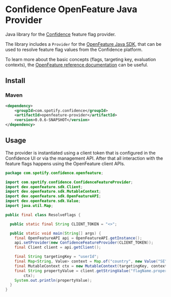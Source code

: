 # Confidence OpenFeature Java Provider

Java library for the [Confidence](https://confidence.spotify.com/) feature flag provider.

The library includes a `Provider` for
the [OpenFeature Java SDK](https://openfeature.dev/docs/tutorials/getting-started/java), that can be
used to resolve feature flag values from the Confidence platform.

To learn more about the basic concepts (flags, targeting key, evaluation contexts),
the [OpenFeature reference documentation](https://openfeature.dev/docs/reference/intro) can be
useful.

## Install

### Maven
 
<!-- x-release-please-start-version -->
```xml
<dependency>
    <groupId>com.spotify.confidence</groupId>
    <artifactId>openfeature-provider</artifactId>
    <version>0.0.6-SNAPSHOT</version>
</dependency>
```
<!---x-release-please-end-->

## Usage

The provider is instantiated using a client token that is configured in the Confidence UI or via the
management API. After that all interaction with the feature flags happens using the OpenFeature client APIs. 

```java
package com.spotify.confidence.openfeature;

import com.spotify.confidence.ConfidenceFeatureProvider;
import dev.openfeature.sdk.Client;
import dev.openfeature.sdk.MutableContext;
import dev.openfeature.sdk.OpenFeatureAPI;
import dev.openfeature.sdk.Value;
import java.util.Map;

public final class ResolveFlags {

  public static final String CLIENT_TOKEN = "<>";

  public static void main(String[] args) {
    final OpenFeatureAPI api = OpenFeatureAPI.getInstance();
    api.setProvider(new ConfidenceFeatureProvider(CLIENT_TOKEN));
    final Client client = api.getClient();

    final String targetingKey = "userId";
    final Map<String, Value> context = Map.of("country", new Value("SE"));
    final MutableContext ctx = new MutableContext(targetingKey, context);
    final String propertyValue = client.getStringValue("flagName.propertyName", "defaultValue",
        ctx);
    System.out.println(propertyValue);
  }
}
```

